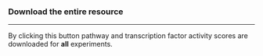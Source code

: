 ### Download the entire resource

***
By clicking this button pathway and transcription factor activity scores are downloaded for **all** experiments.
